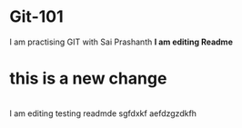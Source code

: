 # Git-101
I am practising GIT with Sai Prashanth
<b>I am editing Readme</b>
<h1>this is a new change</h1>
<br>
I am editing testing readmde
sgfdxkf
aefdzgzdkfh